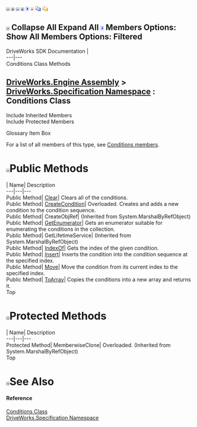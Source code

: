 ![](dotnetimages/collapse.gif) ![](dotnetimages/expand.gif) ![](dotnetimages/collapse.gif) ![](dotnetimages/expand.gif) ![](dotnetimages/drpdown.gif) ![](dotnetimages/drpdown_orange.gif) ![](dotnetimages/copycode.gif) ![](dotnetimages/copycodeHighlight.gif)

![](dotnetimages/collapse.gif) Collapse All Expand All ![](dotnetimages/drpdown.gif) Members Options: Show All  Members Options: Filtered   
---  
DriveWorks SDK Documentation  |   
---|---  
Conditions Class Methods   
  
[DriveWorks.Engine Assembly](topic2156.md) > [DriveWorks.Specification Namespace](topic10764.md) : Conditions Class  
---  
  
Include Inherited Members    
Include Protected Members    


Glossary Item Box

For a list of all members of this type, see [Conditions members](topic10866.md).

# ![](dotnetimages/collapse.gif)Public Methods

| Name| Description  
---|---|---  
Public Method| [Clear](topic10871.md)| Clears all of the conditions.   
Public Method| [CreateCondition](topic10872.md)| Overloaded. Creates and adds a new condition to the condition sequence.   
Public Method| CreateObjRef|  (Inherited from System.MarshalByRefObject)  
Public Method| [GetEnumerator](topic10877.md)| Gets an enumerator suitable for enumerating the conditions in the collection.   
Public Method| GetLifetimeService|  (Inherited from System.MarshalByRefObject)  
Public Method| [IndexOf](topic10878.md)| Gets the index of the given condition.   
Public Method| [Insert](topic10879.md)| Inserts the condition into the condition sequence at the specified index.   
Public Method| [Move](topic10880.md)| Move the condition from its current index to the specified index.   
Public Method| [ToArray](topic10881.md)| Copies the conditions into a new array and returns it.   
Top

# ![](dotnetimages/collapse.gif)Protected Methods

| Name| Description  
---|---|---  
Protected Method| MemberwiseClone| Overloaded. (Inherited from System.MarshalByRefObject)  
Top

# ![](dotnetimages/collapse.gif)See Also

#### Reference

[Conditions Class](topic10865.md)   
[DriveWorks.Specification Namespace](topic10764.md)


